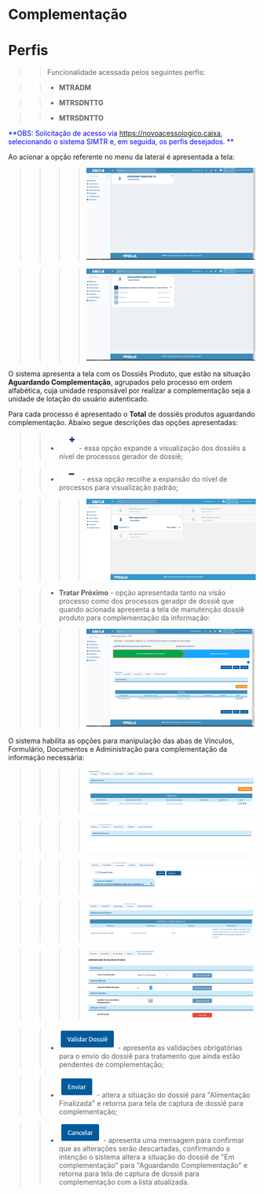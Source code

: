 # Complementação


# Perfis

>> Funcionalidade acessada pelos seguintes perfis: 
	  
>> + **MTRADM**
 
>> + **MTRSDNTTG**

>> + **MTRSDNTTO**

<span style="color:blue">**OBS: Solicitação de acesso via <span style="color:blue">https://novoacessologico.caixa</span>, selecionando o sistema SIMTR e, em seguida, os perfis desejados. **</span>



Ao acionar a opção referente no menu da lateral é apresentada a tela:

 >>>>![](img/complementacao1.png) 
 
 >>>>![](img/complementacao2.png) 

 O sistema apresenta a tela com os Dossiês Produto, que estão na situação **Aguardando Complementação**, agrupados pelo processo em ordem alfabética, cuja unidade responsável por realizar a complementação seja a unidade de lotação do usuário autenticado.
 

 Para cada processo é apresentado o **Total** de dossiês produtos aguardando complementação. Abaixo segue descrições das opções apresentadas:
 
>> + ![](img/bt_expandir.png) - essa opção expande a visualização dos dossiês a nível de processos gerador de dossiê;
 
>> + ![](img/bt_recolher.png) - essa opção recolhe a expansão do nível de processos para visualização padrão;
 
 
 >>>>![](img/tratamento2.png)

  
>> + **Tratar Próximo** - opção apresentada tanto na visão processo como dos processos geradpr de dossiê que quando acionada apresenta a tela de manutenção dossiê produto para complementação da informação:
  
>>>>![](img/complementacao3.png)
	
O sistema habilita as opções para manipulação das abas de Vínculos, Formulário, Documentos e Administração para complementação da informação necessária:


 >>>>![](img/complementacao4.png)
 
 >>>>![](img/complementacao5.png)

 >>>>![](img/complementacao6.png)
 
 >>>>![](img/complementacao7.png)
 
 >>>>![](img/complementacao8.png)

 
 >> + ![](img/bt_validar.png) - apresenta as validações obrigatórias para o envio do dossiê para tratamento que ainda estão pendentes de complementação;
 
 >> + ![](img/bt_enviar.png) - altera a situação do dossiê para "Alimentação Finalizada" e retorna para tela de captura de dossiê para complementação;
 
 >> + ![](img/bt_cancelar.png) - apresenta uma mensagem para confirmar que as alterações serão descartadas, confirmando a intenção o sistema altera a situação do dossiê de "Em complementação" para "Aguardando Complementação" e retorna para tela de captura de dossiê para complementação com a lista atualizada.